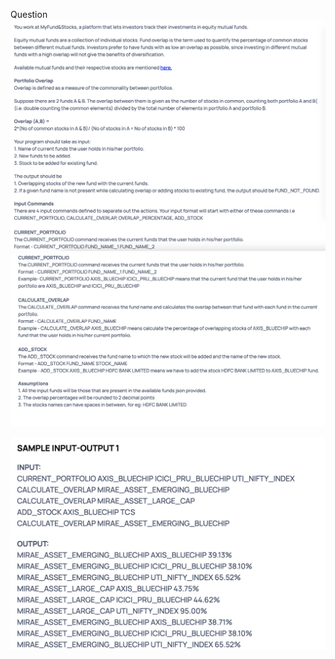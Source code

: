 Question
![Alt text](question.png?raw=true "Portfloio Overlap")
![Alt text](question-part2.png?raw=true "Portfolio overlap")


![Alt text](input1.png?raw=true "G-Man")
